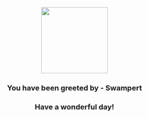 <p align="center">
    <img src="https://raw.githubusercontent.com/PokeAPI/sprites/master/sprites/pokemon/260.png" width="150" height="150">
</p>
<h3 align="center">You have been greeted by - <b>Swampert</b></h3>
<h3 align="center">Have a wonderful day!</h3>
